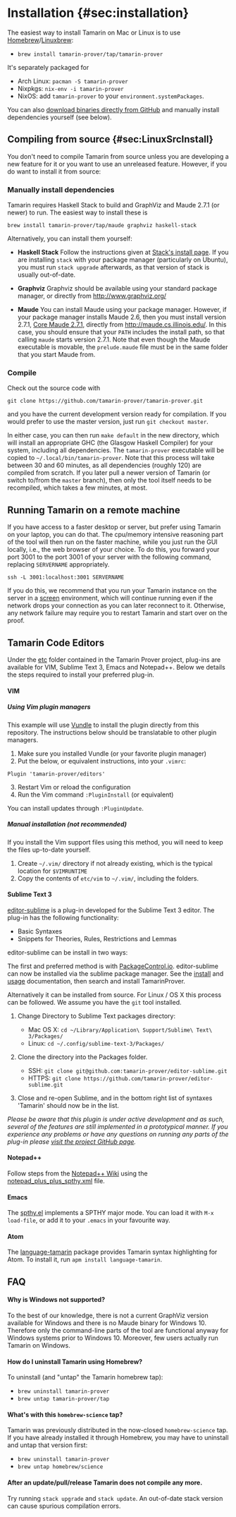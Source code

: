 
Installation {#sec:installation}
============

The easiest way to install Tamarin on Mac or Linux is to use
[Homebrew](http://brew.sh/)/[Linuxbrew](https://github.com/Linuxbrew/brew#install-linuxbrew):

  * `brew install tamarin-prover/tap/tamarin-prover`

It's separately packaged for

  - Arch Linux: `pacman -S tamarin-prover`
  - Nixpkgs: `nix-env -i tamarin-prover`
  - NixOS: add `tamarin-prover` to your `environment.systemPackages`.

You can also [download binaries directly from GitHub](https://github.com/tamarin-prover/tamarin-prover/releases)
and manually install dependencies yourself (see below).
  
## Compiling from source {#sec:LinuxSrcInstall}

You don't need to compile Tamarin from source unless you are developing a new feature for it or you
want to use an unreleased feature. However, if you do want to install it from source:

### Manually install dependencies

Tamarin requires Haskell Stack to build and GraphViz and Maude 2.7.1 (or newer) to run. The easiest way to
install these is

```
brew install tamarin-prover/tap/maude graphviz haskell-stack
```

Alternatively, you can install them yourself:

  - **Haskell Stack** Follow the instructions given at [Stack's install
    page](https://github.com/commercialhaskell/stack/blob/master/doc/install_and_upgrade.md). If you
    are installing `stack` with your package manager (particularly on Ubuntu), you must run `stack
    upgrade` afterwards, as that version of stack is usually out-of-date.

  - **Graphviz** Graphviz should be available using your standard package manager, or directly from
    <http://www.graphviz.org/>

  - **Maude** You can install Maude using your package manager. However, if your package manager
    installs Maude 2.6, then you must install version 2.7.1, [Core Maude
    2.7.1](http://maude.cs.illinois.edu/w/index.php?title=Maude_download_and_installation#Core_Maude_2.7.1),
    directly from <http://maude.cs.illinois.edu/>.  In this case, you should ensure that your `PATH`
    includes the install path, so that calling `maude` starts version 2.7.1. Note that even though
    the Maude executable is movable, the `prelude.maude` file must be in the same folder that you
    start Maude from.

### Compile

Check out the source code with

```
git clone https://github.com/tamarin-prover/tamarin-prover.git
```

and you have the current development version ready for compilation. If you would prefer to use the
master version, just run `git checkout master`.

In either case, you can then run `make default` in the new directory, which will install an
appropriate GHC (the Glasgow Haskell Compiler) for your system, including all dependencies. The
`tamarin-prover` executable will be copied to `~/.local/bin/tamarin-prover`. Note that this process
will take between 30 and 60 minutes, as all dependencies (roughly 120) are compiled from scratch. If
you later pull a newer version of Tamarin (or switch to/from the `master` branch), then only the
tool itself needs to be recompiled, which takes a few minutes, at most.

Running Tamarin on a remote machine
---------------------------------

If you have access to a faster desktop or server, but prefer using
Tamarin on your laptop, you can do that. The cpu/memory intensive
reasoning part of the tool will then run on the faster machine, while you
just run the GUI locally, i.e., the web browser of your choice. To do
this, you forward your port 3001 to the port 3001 of your server
with the following command, replacing ```SERVERNAME``` appropriately.

```
ssh -L 3001:localhost:3001 SERVERNAME
```

If you do this, we recommend that you run your Tamarin instance on
the server in a [screen](https://www.gnu.org/software/screen/manual/screen.html) environment, which will continue
running even if the network drops your connection as you can later
reconnect to it. Otherwise, any network failure may require you to
restart Tamarin and start over on the proof.

Tamarin Code Editors
--------------------

Under the [etc](https://github.com/tamarin-prover/tamarin-prover/tree/develop/etc) folder contained
in the Tamarin Prover project, plug-ins are available for VIM, Sublime Text 3, Emacs and
Notepad++. Below we details the steps required to install your preferred plug-in.

#### VIM

##### Using Vim plugin managers

This example will use [Vundle](https://github.com/VundleVim/Vundle.vim) to install the plugin directly
from this repository. The instructions below should be translatable to other plugin managers.

1. Make sure you installed Vundle (or your favorite plugin manager)
2. Put the below, or equivalent instructions, into your `.vimrc`:

```vimrc
Plugin 'tamarin-prover/editors'
```
3. Restart Vim or reload the configuration
4. Run the Vim command `:PluginInstall` (or equivalent)

You can install updates through `:PluginUpdate`.

##### Manual installation (not recommended)

If you install the Vim support files using this method, you will need to keep the files up-to-date yourself.

1. Create `~/.vim/` directory if not already existing, which is the typical location for `$VIMRUNTIME`
2. Copy the contents of `etc/vim` to `~/.vim/`, including the folders.

#### Sublime Text 3

[editor-sublime](https://github.com/tamarin-prover/editor-sublime) is a plug-in developed for the Sublime Text 3 editor. The plug-in has the following functionality:
- Basic Syntaxes
- Snippets for Theories, Rules, Restrictions and Lemmas

editor-sublime can be install in two ways:

The first and preferred method is with [PackageControl.io](https://packagecontrol.io/). editor-sublime can now be installed via the sublime package manager. See the [install](https://packagecontrol.io/installation) and [usage](https://packagecontrol.io/docs/usage) documentation, then search and install Tamarin​Prover.

Alternatively it can be installed from source. For Linux / OS X this process can be followed. We assume you have
the `git` tool installed.

1. Change Directory to Sublime Text packages directory:
    + Mac OS X: `cd ~/Library/Application\ Support/Sublime\ Text\ 3/Packages/`
    + Linux: `cd ~/.config/sublime-text-3/Packages/`

2. Clone the directory into the Packages folder.
    + SSH: `git clone git@github.com:tamarin-prover/editor-sublime.git`
    + HTTPS: `git clone https://github.com/tamarin-prover/editor-sublime.git`

3. Close and re-open Sublime, and in the bottom right list of syntaxes 'Tamarin' should now be in the list.

*Please be aware that this plugin is under active development and as such, several of the features are still implemented in a prototypical manner. If you experience any problems or have any questions on running any parts of the plug-in please [visit the project GitHub page](https://github.com/tamarin-prover/editor-sublime).*

#### Notepad++

Follow steps from the [Notepad++ Wiki](http://docs.notepad-plus-plus.org/index.php/User_Defined_Language_Files#How_to_install_user_defined_language_files) using the [notepad_plus_plus_spthy.xml](https://github.com/tamarin-prover/tamarin-prover/blob/develop/etc/notepad_plus_plus_spthy.xml) file.

#### Emacs

The [spthy.el](https://github.com/tamarin-prover/tamarin-prover/blob/develop/etc/spthy-mode.el)
implements a SPTHY major mode. You can load it with `M-x load-file`, or add it to your `.emacs` in
your favourite way.

#### Atom

The [language-tamarin](https://atom.io/packages/language-tamarin) package provides Tamarin syntax
highlighting for Atom. To install it, run `apm install language-tamarin`.

FAQ
---

#### Why is Windows not supported?

To the best of our knowledge, there is not a current GraphViz version available for Windows and
there is no Maude binary for Windows 10. Therefore only the command-line parts of the tool are
functional anyway for Windows systems prior to Windows 10. Moreover, few users actually run Tamarin
on Windows.

#### How do I uninstall Tamarin using Homebrew?

To uninstall (and "untap" the Tamarin homebrew tap):

  * `brew uninstall tamarin-prover`
  * `brew untap tamarin-prover/tap`

#### What's with this `homebrew-science` tap?

Tamarin was previously distributed in the now-closed `homebrew-science` tap. If you have already
installed it through Homebrew, you may have to uninstall and untap that version first:

  * `brew uninstall tamarin-prover`
  * `brew untap homebrew/science`

#### After an update/pull/release Tamarin does not compile any more.

Try running `stack upgrade` and `stack update`. An out-of-date stack version can cause spurious
compilation errors.

